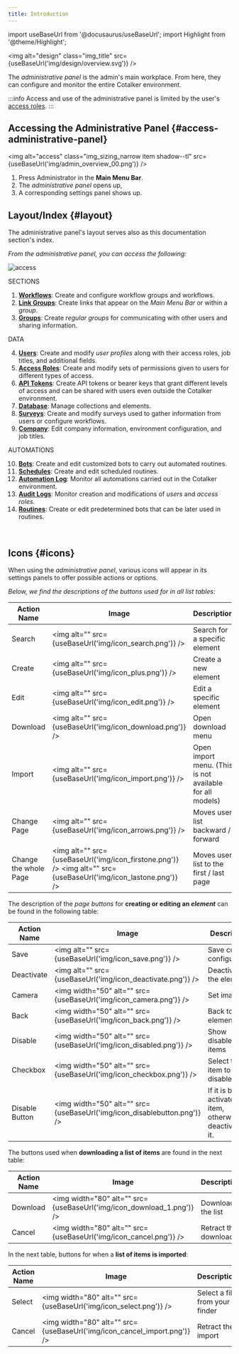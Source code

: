 ```yaml
---
title: Introduction
---
```


import useBaseUrl from '@docusaurus/useBaseUrl';
import Highlight from '@theme/Highlight';

<img alt="design" class="img_title" src={useBaseUrl('img/design/overview.svg')} />
<br/>

The _administrative panel_ is the admin's main workplace. From here, they can configure and monitor the entire Cotalker environment.

:::info
Access and use of the administrative panel is limited by the user's [access roles](/docs/documentation/admin/admin_accessrole).
:::

## Accessing the Administrative Panel {#access-administrative-panel}

<img alt="access" class="img_sizing_narrow item shadow--tl" src={useBaseUrl('img/admin_overview_00.png')} />
<br/>

1. Press <span className="badge badge--primary">Administrator</span> in the **Main Menu Bar**.
2. The _administrative panel_ opens up, 
3. A corresponding settings panel shows up.





<div className="container alert alert--secondary">
<div className="row">
<div className="col col--12">

## Layout/Index {#layout}

The administrative panel's layout serves also as this documentation section's index.

_From the administrative panel, you can access the following:_

</div>
</div>
<div className="row">
<div className="col col--6">
<img alt="access" class="img_sizing_narrow item shadow--tl" src={useBaseUrl('img/admin_overview_01.png')} />
<br/>
</div>
<div className="col col--6">

<span className="hero__subtitle">SECTIONS</span>

  1. [**Workflows**](/docs/documentation/admin/workflows/admin_workflow_overview): Create and configure workflow groups and workflows.
  2. [**Link Groups**](/docs/documentation/admin/admin_links): Create links that appear on the _Main Menu Bar_ or within a _group_.
  3. [**Groups**](/docs/documentation/admin/admin_group): Create _regular groups_ for communicating with other users and sharing information.

<span className="hero__subtitle">DATA</span>

  4. [**Users**](/docs/documentation/admin/users): Create and modify _user profiles_ along with their access roles, job titles, and additional fields.
  5. [**Access Roles**](/docs/documentation/admin/admin_accessrole): Create and modify sets of permissions given to users for different types of access.
  6. [**API Tokens**](/docs/documentation/admin/admin_token): Create API tokens or bearer keys that grant different levels of access and can be shared with users even outside the Cotalker environment.
  7. [**Database**](/docs/documentation/admin/admin_properties): Manage collections and elements.
  8. [**Surveys**](/docs/documentation/admin/survey/survey_overview): Create and modify surveys used to gather information from users or configure workflows.
  9. [**Company**](/docs/documentation/admin/admin_company): Edit company information, environment configuration, and job titles.

<span className="hero__subtitle">AUTOMATIONS</span>

  10. [**Bots**](/docs/documentation/admin/admin_bots): Create and edit customized bots to carry out automated routines.
  11. [**Schedules**](/docs/documentation/admin/admin_bots): Create and edit scheduled routines.
  12. [**Automation Log**](/docs/documentation/automation/automation_log): Monitor all automations carried out in the Cotalker environment.
  13. [**Audit Logs**](/docs/documentation/admin/admin_auditlogs): Monitor creation and modifications of _users_ and _access roles_.
  14. [**Routines**](/docs/documentation/admin/routines): Create or edit predetermined bots that can be later used in routines.

</div>

</div>
</div>
<br/>

## Icons {#icons}
When using the _administrative panel_, various icons will appear in its settings panels to offer possible actions or options.


_Below, we find the descriptions of the buttons used for in all list tables:_

| Action Name | Image | Description |
| ---- | ----- | ----------- |
| Search | <img alt="" src={useBaseUrl('img/icon_search.png')} /> | Search for a specific element |
| Create | <img alt="" src={useBaseUrl('img/icon_plus.png')} /> | Create a new element |
| Edit | <img alt="" src={useBaseUrl('img/icon_edit.png')} /> | Edit a specific element |
| Download | <img alt="" src={useBaseUrl('img/icon_download.png')} /> | Open download menu|
| Import | <img alt="" src={useBaseUrl('img/icon_import.png')} /> | Open import menu. (This is not available for all models) |
| Change Page | <img alt="" src={useBaseUrl('img/icon_arrows.png')} /> | Moves user list backward / forward |
| Change the whole Page | <img alt="" src={useBaseUrl('img/icon_firstone.png')} /> <img alt="" src={useBaseUrl('img/icon_lastone.png')} /> | Moves user list to the first / last page |



The description of the _page buttons_ for **creating or editing an _element_** can be found in the following table:

| Action Name | Image | Description |
| ---- | ----- | ----------- |
| Save | <img alt="" src={useBaseUrl('img/icon_save.png')} /> | Save current configuration |
| Deactivate | <img alt="" src={useBaseUrl('img/icon_deactivate.png')} /> | Deactivate the element |
| Camera | <img width="50" alt="" src={useBaseUrl('img/icon_camera.png')} /> | Set image |
| Back | <img width="50" alt="" src={useBaseUrl('img/icon_back.png')} /> | Back to all elements list |
| Disable | <img width="50" alt="" src={useBaseUrl('img/icon_disabled.png')} /> | Show disabled items |
| Checkbox | <img width="50" alt="" src={useBaseUrl('img/icon_checkbox.png')} /> | Select the item to disable |
| Disable Button | <img width="50" alt="" src={useBaseUrl('img/icon_disablebutton.png')} /> | If it is blue, it activates the item, otherwise it deactivates it. |


The buttons used when **downloading a list of items** are found in the next table:

| Action Name | Image | Description |
| ---- | ----- | ----------- |
| Download | <img width="80" alt="" src={useBaseUrl('img/icon_download_1.png')} /> | Download the list |
| Cancel | <img width="80" alt="" src={useBaseUrl('img/icon_cancel.png')} /> | Retract the download |


In the next table, buttons for when a **list of items is imported**:

| Action Name | Image | Description |
| ---- | ----- | ----------- |
| Select | <img width="80" alt="" src={useBaseUrl('img/icon_select.png')} /> | Select a file from your finder |
| Cancel | <img width="80" alt="" src={useBaseUrl('img/icon_cancel_import.png')} /> | Retract the import |

